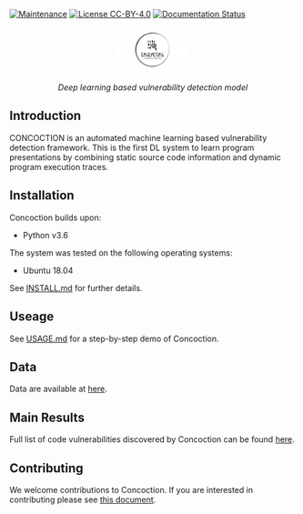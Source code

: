 
[![Maintenance](https://img.shields.io/badge/Maintained%3F-YES-green.svg)](https://github.com/HuantWang/SUPERSONIC/graphs/commit-activity)
[![License CC-BY-4.0](https://img.shields.io/badge/License-CC%20BY%204.0-blue.svg)](https://github.com/HuantWang/SUPERSONIC/blob/master/LICENSE)
[![Documentation Status](https://readthedocs.org/projects/supersonic/badge/?version=latest)](https://supersonic.readthedocs.io/en/latest/?badge=latest)

<div align="center">
 <img src="./logo.png" alt="1683381967744" width=25% height=20%>
</div>
<p align="center" >
  <i>Deep learning based vulnerability detection model</i>
</p>

## Introduction
CONCOCTION is an automated machine learning based vulnerability detection 
framework. This is the first DL system to learn program presentations by 
combining static source code information and dynamic program execution 
traces.


## Installation

Concoction builds upon:
-	Python v3.6
	
The system was tested on the following operating systems:
- Ubuntu 18.04

See [INSTALL.md](INSTALL.md) for further details.

## Useage

See [USAGE.md](./usage.md) for a step-by-step demo of Concoction.

## Data

Data are available at [here](./dataset/README.md).

## Main Results
Full list of code vulnerabilities discovered by Concoction can be found [here](./vul_info/README.md).

## Contributing

We welcome contributions to Concoction. If you are interested in contributing please see
[this document](./CONTRIBUTING.md).

[comment]: <> (## Citation)

[comment]: <> (If you use Concoction in any of your work, please cite [our paper]&#40;&#41;:)

[comment]: <> (```)

[comment]: <> (@inproceedings{Concoction,)

[comment]: <> (title = { Combining Static and Dynamic Code Information for Software Vulnerability Prediction},)

[comment]: <> (year = {2023},)

[comment]: <> (})

[comment]: <> (```)
